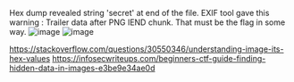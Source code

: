 Hex dump revealed string 'secret' at end of the file. EXIF tool gave this warning : Trailer data after PNG IEND chunk. That must be the flag in some way.
![image](https://github.com/CoderZonora/picoCTF/assets/140229408/cd7a200a-43f2-4629-9704-05b316bd4479)
![image](https://github.com/CoderZonora/picoCTF/assets/140229408/6a1bf739-fa90-47a0-be9a-c0825df48216)

https://stackoverflow.com/questions/30550346/understanding-image-its-hex-values
https://infosecwriteups.com/beginners-ctf-guide-finding-hidden-data-in-images-e3be9e34ae0d
